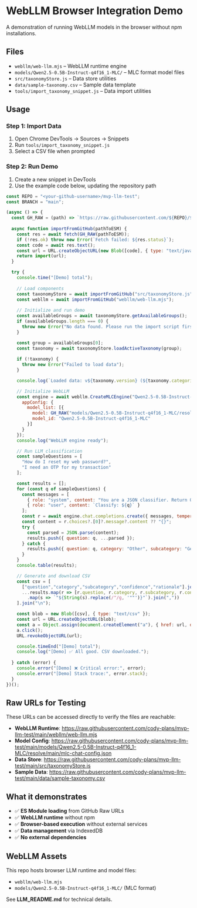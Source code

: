 # WebLLM Browser Integration Demo

A demonstration of running WebLLM models in the browser without npm installations.

## Files
- `webllm/web-llm.mjs` – WebLLM runtime engine
- `models/Qwen2.5-0.5B-Instruct-q4f16_1-MLC/` – MLC format model files
- `src/taxonomyStore.js` – Data store utilities
- `data/sample-taxonomy.csv` – Sample data template
- `tools/import_taxonomy_snippet.js` – Data import utilities

## Usage

### Step 1: Import Data
1. Open Chrome DevTools → Sources → Snippets
2. Run `tools/import_taxonomy_snippet.js`
3. Select a CSV file when prompted

### Step 2: Run Demo
1. Create a new snippet in DevTools
2. Use the example code below, updating the repository path

```js
const REPO = "<your-github-username>/mvp-llm-test";
const BRANCH = "main";

(async () => {
  const GH_RAW = (path) => `https://raw.githubusercontent.com/${REPO}/${BRANCH}/${path}`;
  
  async function importFromGitHub(pathToESM) {
    const res = await fetch(GH_RAW(pathToESM));
    if (!res.ok) throw new Error(`Fetch failed: ${res.status}`);
    const code = await res.text();
    const url = URL.createObjectURL(new Blob([code], { type: "text/javascript" }));
    return import(url);
  }

  try {
    console.time("[Demo] total");
    
    // Load components
    const taxonomyStore = await importFromGitHub("src/taxonomyStore.js");
    const webllm = await importFromGitHub("webllm/web-llm.mjs");
    
    // Initialize and run demo
    const availableGroups = await taxonomyStore.getAvailableGroups();
    if (availableGroups.length === 0) {
      throw new Error("No data found. Please run the import script first.");
    }

    const group = availableGroups[0];
    const taxonomy = await taxonomyStore.loadActiveTaxonomy(group);
    
    if (!taxonomy) {
      throw new Error("Failed to load data");
    }

    console.log(`Loaded data: v${taxonomy.version} (${taxonomy.categories.length} items)`);

    // Initialize WebLLM
    const engine = await webllm.CreateMLCEngine("Qwen2.5-0.5B-Instruct-q4f16_1-MLC", {
      appConfig: {
        model_list: [{
          model: GH_RAW("models/Qwen2.5-0.5B-Instruct-q4f16_1-MLC/resolve/main"),
          model_id: "Qwen2.5-0.5B-Instruct-q4f16_1-MLC"
        }]
      }
    });
    console.log("WebLLM engine ready");

    // Run LLM classification
    const sampleQuestions = [
      "How do I reset my web password?",
      "I need an OTP for my transaction"
    ];

    const results = [];
    for (const q of sampleQuestions) {
      const messages = [
        { role: "system", content: "You are a JSON classifier. Return ONLY a JSON object with keys: category, subcategory, confidence, rationale." },
        { role: "user", content: `Classify: ${q}` }
      ];
      const r = await engine.chat.completions.create({ messages, temperature: 0, max_tokens: 120 });
      const content = r.choices?.[0]?.message?.content ?? "{}";
      try {
        const parsed = JSON.parse(content);
        results.push({ question: q, ...parsed });
      } catch {
        results.push({ question: q, category: "Other", subcategory: "General", confidence: 0, rationale: "Parse fail" });
      }
    }
    console.table(results);

    // Generate and download CSV
    const csv = [
      ["question","category","subcategory","confidence","rationale"].join(","),
      ...results.map(r => [r.question, r.category, r.subcategory, r.confidence, r.rationale]
        .map(s => `"${String(s).replace(/"/g, '""')}"`).join(","))
    ].join("\n");

    const blob = new Blob([csv], { type: "text/csv" });
    const url = URL.createObjectURL(blob);
    const a = Object.assign(document.createElement("a"), { href: url, download: "classification_results.csv" });
    a.click(); 
    URL.revokeObjectURL(url);

    console.timeEnd("[Demo] total");
    console.log("[Demo] ✅ All good. CSV downloaded.");
    
  } catch (error) {
    console.error("[Demo] ❌ Critical error:", error);
    console.error("[Demo] Stack trace:", error.stack);
  }
})();
```

## Raw URLs for Testing
These URLs can be accessed directly to verify the files are reachable:

- **WebLLM Runtime**: https://raw.githubusercontent.com/cody-plans/mvp-llm-test/main/webllm/web-llm.mjs
- **Model Config**: https://raw.githubusercontent.com/cody-plans/mvp-llm-test/main/models/Qwen2.5-0.5B-Instruct-q4f16_1-MLC/resolve/main/mlc-chat-config.json
- **Data Store**: https://raw.githubusercontent.com/cody-plans/mvp-llm-test/main/src/taxonomyStore.js
- **Sample Data**: https://raw.githubusercontent.com/cody-plans/mvp-llm-test/main/data/sample-taxonomy.csv

## What it demonstrates
- ✅ **ES Module loading** from GitHub Raw URLs
- ✅ **WebLLM runtime** without npm
- ✅ **Browser-based execution** without external services
- ✅ **Data management** via IndexedDB
- ✅ **No external dependencies**

## WebLLM Assets

This repo hosts browser LLM runtime and model files:
- `webllm/web-llm.mjs`
- `models/Qwen2.5-0.5B-Instruct-q4f16_1-MLC/` (MLC format)

See **LLM_README.md** for technical details.
